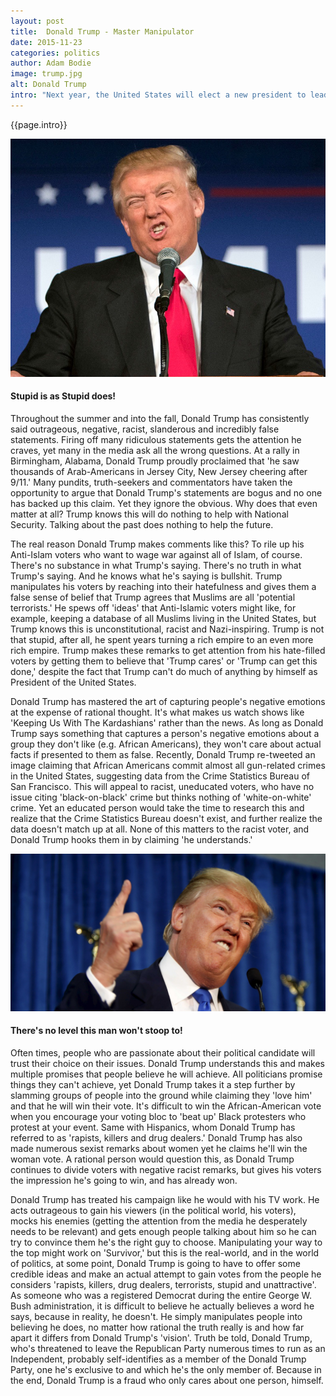 ```yaml
---
layout: post
title:  Donald Trump - Master Manipulator
date: 2015-11-23 
categories: politics
author: Adam Bodie
image: trump.jpg
alt: Donald Trump
intro: "Next year, the United States will elect a new president to lead our country.  We have many candidates to choose from.  Unfortunately, politics, campaigns and spending bring out lots of ugly, negative comments, childish bickering and aiming for the lowest common denominator attempts to attract voters.  Not surprisingly, one candidate stands out in this department, a man obsessed with himself, always trying to gain attention by any means necessary, and a firm believer of 'no news is bad new,'  That man of course, is a man famous for building a rich empire and starring in reality TV shows, Donald Trump."
---
```

<div class="article">
<p>{{page.intro}}</p>

<div class="blog-pic">
	<img src="/img/trump.jpg" data-toggle="tooltip" title="Stupid is as Stupid does!" class="image block img-responsive">
	<h4>Stupid is as Stupid does!</h4>
</div>

<p>Throughout the summer and into the fall, Donald Trump has consistently said outrageous, negative, racist, slanderous and incredibly false statements.  Firing off many ridiculous statements gets the attention he craves, yet many in the media ask all the wrong questions.  At a rally in Birmingham, Alabama, Donald Trump proudly proclaimed that 'he saw thousands of Arab-Americans in Jersey City, New Jersey cheering after 9/11.'  Many pundits, truth-seekers and commentators have taken the opportunity to argue that Donald Trump's statements are bogus and no one has backed up this claim.  Yet they ignore the obvious.  Why does that even matter at all?  Trump knows this will do nothing to help with National Security.  Talking about the past does nothing to help the future.</p>

<p>The real reason Donald Trump makes comments like this?  To rile up his Anti-Islam voters who want to wage war against all of Islam, of course.  There's no substance in what Trump's saying.  There's no truth in what Trump's saying.  And he knows what he's saying is bullshit.  Trump manipulates his voters by reaching into their hatefulness and gives them a false sense of belief that Trump agrees that Muslims are all 'potential terrorists.'  He spews off 'ideas' that Anti-Islamic voters might like, for example, keeping a database of all Muslims living in the United States, but Trump knows this is unconstitutional, racist and Nazi-inspiring.  Trump is not that stupid, after all, he spent years turning a rich empire to an even more rich empire.  Trump makes these remarks to get attention from his hate-filled voters by getting them to believe that 'Trump cares' or 'Trump can get this done,' despite the fact that Trump can't do much of anything by himself as President of the United States.</p>

<p>Donald Trump has mastered the art of capturing people's negative emotions at the expense of rational thought.  It's what makes us watch shows like 'Keeping Us With The Kardashians' rather than the news.  As long as Donald Trump says something that captures a person's negative emotions about a group they don't like (e.g. African Americans), they won't care about actual facts if presented to them as false.  Recently, Donald Trump re-tweeted an image claiming that African Americans commit almost all gun-related crimes in the United States, suggesting data from the Crime Statistics Bureau of San Francisco.  This will appeal to racist, uneducated voters, who have no issue citing 'black-on-black' crime but thinks nothing of 'white-on-white' crime.  Yet an educated person would take the time to research this and realize that the Crime Statistics Bureau doesn't exist, and further realize the data doesn't match up at all.  None of this matters to the racist voter, and Donald Trump hooks them in by claiming 'he understands.'</p>

<div class="blog-pic" style="float: left">
	<img src="/img/trump2.jpg" data-toggle="tooltip" title="There's no level this man won't stoop to!" class="image block img-responsive pull-right">
	<h4>There's no level this man won't stoop to!</h4>
</div>

<p>Often times, people who are passionate about their political candidate will trust their choice on their issues.  Donald Trump understands this and makes multiple promises that people believe he will achieve.  All politicians promise things they can't achieve, yet Donald Trump takes it a step further by slamming groups of people into the ground while claiming they 'love him' and that he will win their vote.  It's difficult to win the African-American vote when you encourage your voting bloc to 'beat up' Black protesters who protest at your event.  Same with Hispanics, whom Donald Trump has referred to as 'rapists, killers and drug dealers.'  Donald Trump has also made numerous sexist remarks about women yet he claims he'll win the woman vote.  A rational person would question this, as Donald Trump continues to divide voters with negative racist remarks, but gives his voters the impression he's going to win, and has already won.</p>

<p>Donald Trump has treated his campaign like he would with his TV work.  He acts outrageous to gain his viewers (in the political world, his voters), mocks his enemies (getting the attention from the media he desperately needs to be relevant) and gets enough people talking about him so he can try to convince them he's the right guy to choose.  Manipulating your way to the top might work on 'Survivor,' but this is the real-world, and in the world of politics, at some point, Donald Trump is going to have to offer some credible ideas and make an actual attempt to gain votes from the people he considers 'rapists, killers, drug dealers, terrorists, stupid and unattractive'.  As someone who was a registered Democrat during the entire George W. Bush administration, it is difficult to believe he actually believes a word he says, because in reality, he doesn't.  He simply manipulates people into believing he does, no matter how rational the truth really is and how far apart it differs from Donald Trump's 'vision'.  Truth be told, Donald Trump, who's threatened to leave the Republican Party numerous times to run as an Independent, probably self-identifies as a member of the Donald Trump Party, one he's exclusive to and which he's the only member of.  Because in the end, Donald Trump is a fraud who only cares about one person, himself.</p>
</div>